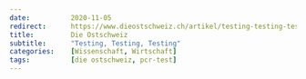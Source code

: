 ```yaml
---
date:          2020-11-05
redirect:      https://www.dieostschweiz.ch/artikel/testing-testing-testing-PJK87aA
title:         Die Ostschweiz
subtitle:      "Testing, Testing, Testing"
categories:    [Wissenschaft, Wirtschaft]
tags:          [die ostschweiz, pcr-test]
---
```

